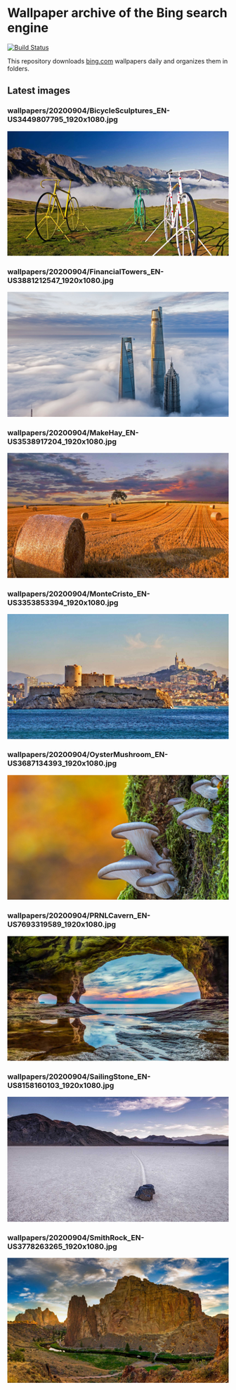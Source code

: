 # Wallpaper archive of the Bing search engine

[![Build Status](https://travis-ci.org/kijart/bing-daily-images-dl.svg?branch=wallpapers)](https://travis-ci.org/kijart/bing-daily-images-dl)

This repository downloads [bing.com](https://www.bing.com) wallpapers daily and organizes them in folders.

## Latest images

<!-- Wallpapers -->

### wallpapers/20200904/BicycleSculptures_EN-US3449807795_1920x1080.jpg

![wallpapers/20200904/BicycleSculptures_EN-US3449807795_1920x1080.jpg](wallpapers/20200904/BicycleSculptures_EN-US3449807795_1920x1080.jpg)

### wallpapers/20200904/FinancialTowers_EN-US3881212547_1920x1080.jpg

![wallpapers/20200904/FinancialTowers_EN-US3881212547_1920x1080.jpg](wallpapers/20200904/FinancialTowers_EN-US3881212547_1920x1080.jpg)

### wallpapers/20200904/MakeHay_EN-US3538917204_1920x1080.jpg

![wallpapers/20200904/MakeHay_EN-US3538917204_1920x1080.jpg](wallpapers/20200904/MakeHay_EN-US3538917204_1920x1080.jpg)

### wallpapers/20200904/MonteCristo_EN-US3353853394_1920x1080.jpg

![wallpapers/20200904/MonteCristo_EN-US3353853394_1920x1080.jpg](wallpapers/20200904/MonteCristo_EN-US3353853394_1920x1080.jpg)

### wallpapers/20200904/OysterMushroom_EN-US3687134393_1920x1080.jpg

![wallpapers/20200904/OysterMushroom_EN-US3687134393_1920x1080.jpg](wallpapers/20200904/OysterMushroom_EN-US3687134393_1920x1080.jpg)

### wallpapers/20200904/PRNLCavern_EN-US7693319589_1920x1080.jpg

![wallpapers/20200904/PRNLCavern_EN-US7693319589_1920x1080.jpg](wallpapers/20200904/PRNLCavern_EN-US7693319589_1920x1080.jpg)

### wallpapers/20200904/SailingStone_EN-US8158160103_1920x1080.jpg

![wallpapers/20200904/SailingStone_EN-US8158160103_1920x1080.jpg](wallpapers/20200904/SailingStone_EN-US8158160103_1920x1080.jpg)

### wallpapers/20200904/SmithRock_EN-US3778263265_1920x1080.jpg

![wallpapers/20200904/SmithRock_EN-US3778263265_1920x1080.jpg](wallpapers/20200904/SmithRock_EN-US3778263265_1920x1080.jpg)

